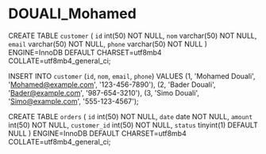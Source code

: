 # DOUALI_Mohamed

CREATE TABLE `customer` (
  `id` int(50) NOT NULL,
  `nom` varchar(50) NOT NULL,
  `email` varchar(50) NOT NULL,
  `phone` varchar(50) NOT NULL
) ENGINE=InnoDB DEFAULT CHARSET=utf8mb4 COLLATE=utf8mb4_general_ci;


INSERT INTO `customer` (`id`, `nom`, `email`, `phone`) VALUES
(1, 'Mohamed Douali', 'Mohamed@example.com', '123-456-7890'),
(2, 'Bader Douali', 'Bader@example.com', '987-654-3210'),
(3, 'Simo Douali', 'Simo@example.com', '555-123-4567');


CREATE TABLE `orders` (
  `id` int(50) NOT NULL,
  `date` date NOT NULL,
  `amount` int(50) NOT NULL,
  `customer_id` int(50) NOT NULL,
  `status` tinyint(1) DEFAULT NULL
) ENGINE=InnoDB DEFAULT CHARSET=utf8mb4 COLLATE=utf8mb4_general_ci;
